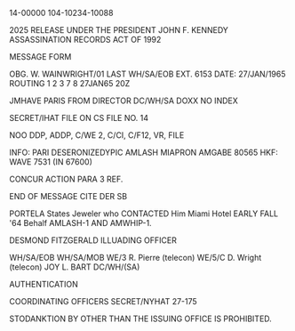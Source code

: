 14-00000
104-10234-10088

2025 RELEASE UNDER THE PRESIDENT JOHN F. KENNEDY ASSASSINATION RECORDS ACT OF 1992

MESSAGE FORM

OBG. W. WAINWRIGHT/01
LAST
WH/SA/EOB
EXT. 6153
DATE: 27/JAN/1965
ROUTING
1
2
3
7
8
27JAN65 20Z

JMHAVE PARIS
FROM DIRECTOR
DC/WH/SA
DOXX
NO INDEX

SECRET/IHAT
FILE ON CS FILE NO. 14

NOO DDP, ADDP, C/WE 2, C/CI, C/F12, VR, FILE

INFO: PARI
DESERONIZEDYPIC AMLASH MIAPRON AMGABE 80565
HKF: WAVE 7531 (IN 67600)

CONCUR ACTION PARA 3 REF.

END OF MESSAGE
CITE DER SB

PORTELA States Jeweler who CONTACTED
Him Miami Hotel EARLY FALL '64 Behalf
AMLASH-1 AND AMWHIP-1.

DESMOND FITZGERALD
ILLUADING OFFICER

WH/SA/EOB
WH/SA/MOB
WE/3 R. Pierre (telecon)
WE/5/C D. Wright (telecon)
JOY L. BART
DC/WH/(SA)

AUTHENTICATION

COORDINATING OFFICERS
SECRET/NYHAT
27-175

STODANKTION BY OTHER THAN THE ISSUING OFFICE IS PROHIBITED.
